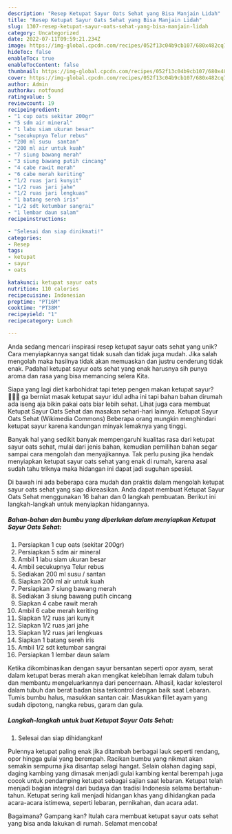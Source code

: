 ```yaml
---
description: "Resep Ketupat Sayur Oats Sehat yang Bisa Manjain Lidah"
title: "Resep Ketupat Sayur Oats Sehat yang Bisa Manjain Lidah"
slug: 1307-resep-ketupat-sayur-oats-sehat-yang-bisa-manjain-lidah
category: Uncategorized
date: 2022-07-11T09:59:21.234Z
image: https://img-global.cpcdn.com/recipes/052f13c04b9cb107/680x482cq70/ketupat-sayur-oats-sehat-foto-resep-utama.jpg
hideToc: false
enableToc: true
enableTocContent: false
thumbnail: https://img-global.cpcdn.com/recipes/052f13c04b9cb107/680x482cq70/ketupat-sayur-oats-sehat-foto-resep-utama.jpg
cover: https://img-global.cpcdn.com/recipes/052f13c04b9cb107/680x482cq70/ketupat-sayur-oats-sehat-foto-resep-utama.jpg
author: Admin
authorAv: notfound
ratingvalue: 5
reviewcount: 19
recipeingredient:
- "1 cup oats sekitar 200gr"
- "5 sdm air mineral"
- "1 labu siam ukuran besar"
- "secukupnya Telur rebus"
- "200 ml susu  santan"
- "200 ml air untuk kuah"
- "7 siung bawang merah"
- "3 siung bawang putih cincang"
- "4 cabe rawit merah"
- "6 cabe merah keriting"
- "1/2 ruas jari kunyit"
- "1/2 ruas jari jahe"
- "1/2 ruas jari lengkuas"
- "1 batang sereh iris"
- "1/2 sdt ketumbar sangrai"
- "1 lembar daun salam"
recipeinstructions:

- "Selesai dan siap dinikmati!"
categories:
- Resep
tags:
- ketupat
- sayur
- oats

katakunci: ketupat sayur oats 
nutrition: 110 calories
recipecuisine: Indonesian
preptime: "PT16M"
cooktime: "PT38M"
recipeyield: "1"
recipecategory: Lunch

---
```





Anda sedang mencari inspirasi resep ketupat sayur oats sehat yang unik? Cara menyiapkannya sangat tidak susah dan tidak juga mudah. Jika salah mengolah maka hasilnya tidak akan memuaskan dan justru cenderung tidak enak. Padahal ketupat sayur oats sehat yang enak harusnya sih punya aroma dan rasa yang bisa memancing selera Kita.





Siapa yang lagi diet karbohidrat tapi tetep pengen makan ketupat sayur? 🙋🏻‍♀️ ga berniat masak ketupat sayur idul adha ini tapi bahan bahan dirumah ada iseng aja bikin pakai oats biar lebih sehat. Lihat juga cara membuat Ketupat Sayur Oats Sehat dan masakan sehari-hari lainnya. Ketupat Sayur Oats Sehat (Wikimedia Commons) Beberapa orang mungkin menghindari ketupat sayur karena kandungan minyak lemaknya yang tinggi.

Banyak hal yang sedikit banyak mempengaruhi kualitas rasa dari ketupat sayur oats sehat, mulai dari jenis bahan, kemudian pemilihan bahan segar sampai cara mengolah dan menyajikannya. Tak perlu pusing jika hendak menyiapkan ketupat sayur oats sehat yang enak di rumah, karena asal sudah tahu triknya maka hidangan ini dapat jadi suguhan spesial.






Di bawah ini ada beberapa cara mudah dan praktis dalam mengolah ketupat sayur oats sehat yang siap dikreasikan. Anda dapat membuat Ketupat Sayur Oats Sehat menggunakan 16 bahan dan 0 langkah pembuatan. Berikut ini langkah-langkah untuk menyiapkan hidangannya.

<!--inarticleads1-->

##### Bahan-bahan dan bumbu yang diperlukan dalam menyiapkan Ketupat Sayur Oats Sehat:

1. Persiapkan 1 cup oats (sekitar 200gr)
1. Persiapkan 5 sdm air mineral
1. Ambil 1 labu siam ukuran besar
1. Ambil secukupnya Telur rebus
1. Sediakan 200 ml susu / santan
1. Siapkan 200 ml air untuk kuah
1. Persiapkan 7 siung bawang merah
1. Sediakan 3 siung bawang putih cincang
1. Siapkan 4 cabe rawit merah
1. Ambil 6 cabe merah keriting
1. Siapkan 1/2 ruas jari kunyit
1. Siapkan 1/2 ruas jari jahe
1. Siapkan 1/2 ruas jari lengkuas
1. Siapkan 1 batang sereh iris
1. Ambil 1/2 sdt ketumbar sangrai
1. Persiapkan 1 lembar daun salam


Ketika dikombinasikan dengan sayur bersantan seperti opor ayam, serat dalam ketupat beras merah akan mengikat kelebihan lemak dalam tubuh dan membantu mengeluarkannya dari pencernaan. Alhasil, kadar kolesterol dalam tubuh dan berat badan bisa terkontrol dengan baik saat Lebaran. Tumis bumbu halus, masukkan santan cair. Masukkan fillet ayam yang sudah dipotong, nangka rebus, garam dan gula. 

<!--inarticleads2-->

##### Langkah-langkah untuk buat Ketupat Sayur Oats Sehat:


1. Selesai dan siap dihidangkan!

Pulennya ketupat paling enak jika ditambah berbagai lauk seperti rendang, opor hingga gulai yang berempah. Racikan bumbu yang nikmat akan semakin sempurna jika disantap selagi hangat. Selain olahan daging sapi, daging kambing yang dimasak menjadi gulai kambing kental berempah juga cocok untuk pendamping ketupat sebagai sajian saat lebaran. Ketupat telah menjadi bagian integral dari budaya dan tradisi Indonesia selama bertahun-tahun. Ketupat sering kali menjadi hidangan khas yang dihidangkan pada acara-acara istimewa, seperti lebaran, pernikahan, dan acara adat. 

Bagaimana? Gampang kan? Itulah cara membuat ketupat sayur oats sehat yang bisa anda lakukan di rumah. Selamat mencoba!
